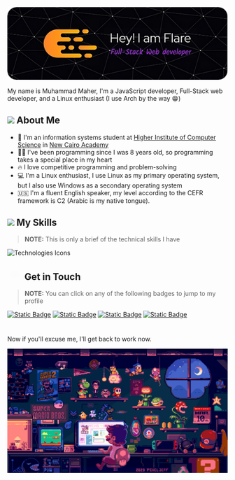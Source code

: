 <img src="./github-header-image.png" alt="Header" />

My name is Muhammad Maher, I'm a JavaScript developer, Full-Stack web developer, and a Linux enthusiast (I use Arch by the way 😁)

## <img src="https://media.giphy.com/media/b88QlTSTsj3bEHQyZf/giphy.gif" height="34px" /> About Me

- :school: I'm an information systems student at [Higher Institute of Computer Science](https://www.cis.edu.eg/) in [New Cairo Academy](https://en.wikipedia.org/wiki/New_Cairo_Academy)
- :technologist: I've been programming since I was 8 years old, so programming takes a special place in my heart
- :fire: I love competitive programming and problem-solving
- :computer: I'm a Linux enthusiast, I use Linux as my primary operating system, but I also use Windows as a secondary operating system
- :us: I'm a fluent English speaker, my level according to the CEFR framework is C2 (Arabic is my native tongue).

## <img src="https://media.giphy.com/media/K2QJEiQazftepF0uDU/giphy.gif" height="20px" /> My Skills

> **NOTE:** This is only a brief of the technical skills I have

![Technologies Icons](https://skillicons.dev/icons?i=html,css,javascript,typescript,bootstrap,tailwind,nodejs,express,nestjs,react,nextjs,regex,redux,materialui,postman,docker,figma,git,github,heroku,linux,postgres,mysql,mongodb,jest,vim,neovim,netlify,webpack,vite&perline=16)

## <img src="./message.gif" height="24px" /> Get in Touch

> **NOTE:** You can click on any of the following badges to jump to my profile

[![Static Badge](https://img.shields.io/badge/LinkedIn-blue?logo=linkedin&logoColor=%23ffffff)](https://www.linkedin.com/in/muhammed-maher-a9942024a/)
[![Static Badge](https://img.shields.io/badge/Whatsapp-success?logo=whatsapp&logoColor=%23ffffff)](https://wa.me/01014464684)
[![Static Badge](https://img.shields.io/badge/Twitter-dodgerblue?logo=twitter&logoColor=%23ffffff)](https://twitter.com/muhamme78974262)
[![Static Badge](https://img.shields.io/badge/Discord-slateblue?logo=discord&logoColor=%23ffffff)](https://discordapp.com/users/930580557878947911)

#

Now if you'll excuse me, I'll get back to work now.

![Banner](/banner.gif)

